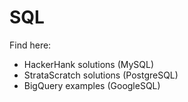 # SQL

Find  here:
* HackerHank solutions (MySQL)
* StrataScratch solutions (PostgreSQL)
* BigQuery examples (GoogleSQL)
